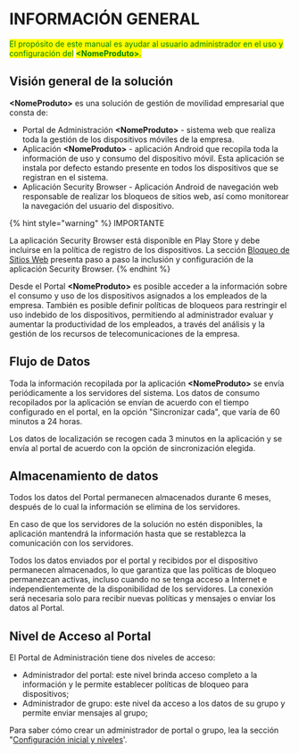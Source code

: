 # INFORMACIÓN GENERAL

<mark style="color:green;">El propósito de este manual es ayudar al usuario administrador en el uso y configuración del</mark> <mark style="color:green;"></mark><mark style="color:green;">**\<NomeProduto>**</mark><mark style="color:green;">.</mark>

## **Visión general de la solución**

**\<NomeProduto>** es una solución de gestión de movilidad empresarial que consta de:

* Portal de Administración **\<NomeProduto>** - sistema web que realiza toda la gestión de los dispositivos móviles de la empresa.
* Aplicación **\<NomeProduto>** - aplicación Android que recopila toda la información de uso y consumo del dispositivo móvil.  Esta aplicación se instala por defecto estando presente en todos los dispositivos que se registran en el sistema.
* Aplicación Security Browser - Aplicación Android de navegación web responsable de realizar los bloqueos de sitios web, así como monitorear la navegación del usuario del dispositivo.

{% hint style="warning" %}
IMPORTANTE

La aplicación Security Browser está disponible en Play Store y debe incluirse en la política de registro de los dispositivos. La sección [Bloqueo de Sitios Web](bloqueo-de-sitios-web-security-browser.md) presenta paso a paso la inclusión y configuración de la aplicación Security Browser.&#x20;
{% endhint %}

Desde el Portal **\<NomeProduto>** es posible acceder a la información sobre el consumo y uso de los dispositivos asignados a los empleados de la empresa. También es posible definir políticas de bloqueos para restringir el uso indebido de los dispositivos, permitiendo al administrador evaluar y aumentar la productividad de los empleados, a través del análisis y la gestión de los recursos de telecomunicaciones de la empresa.

## **Flujo de Datos**&#x20;

Toda la información recopilada por la aplicación **\<NomeProduto>** se envía periódicamente a los servidores del sistema.  Los datos de consumo recopilados por la aplicación se envían de acuerdo con el tiempo configurado en el portal, en la opción "Sincronizar cada", que varía de 60 minutos a 24 horas.

Los datos de localización se recogen cada 3 minutos en la aplicación y se envía al portal de acuerdo con la opción de sincronización elegida.&#x20;

## **Almacenamiento de datos**

Todos los datos del Portal permanecen almacenados durante 6 meses, después de lo cual la información se elimina de los servidores.

En caso de que los servidores de la solución no estén disponibles, la aplicación mantendrá la información hasta que se restablezca la comunicación con los servidores.

Todos los datos enviados por el portal y recibidos por el dispositivo permanecen almacenados, lo que garantiza que las políticas de bloqueo permanezcan activas, incluso cuando no se tenga acceso a Internet e independientemente de la disponibilidad de los servidores. La conexión será necesaria solo para recibir nuevas políticas y mensajes o enviar los datos al Portal.

## **Nivel de Acceso al Portal**

El Portal de Administración tiene dos niveles de acceso:

* Administrador del portal: este nivel brinda acceso completo a la información y le permite establecer políticas de bloqueo para dispositivos;
* Administrador de grupo: este nivel da acceso a los datos de su grupo y permite enviar mensajes al grupo;

Para saber cómo crear un administrador de portal o grupo, lea la sección "[Configuración inicial y niveles](informacion-general/configuracion-inicial-y-niveles.md)'.
